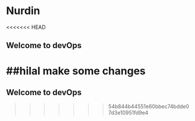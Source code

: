 # Nurdin

<<<<<<< HEAD
## Welcome to devOps

##hilal make some changes
=======
## Welcome to devOps 
>>>>>>> 54b844b44551e60bbec74bdde07d3e10951fd9e4
